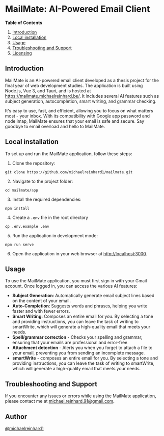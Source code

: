 # MailMate: AI-Powered Email Client

**Table of Contents**

1.  [Introduction](#introduction)
2.  [Local installation](#local-installation)
3.  [Usage](#usage)
4.  [Troubleshooting and Support](#troubleshooting-and-support)
5.  [Licensing](#licensing)

## Introduction

MailMate is an AI-powered email client developed as a thesis project for the final year of web development studies. The application is built using Node.js, Vue 3, and Tauri, and is hosted at <https://mailmate.michaelreinhard.be/>. It includes several AI features such as subject generation, autocompletion, smart writing, and grammar checking.

It's easy to use, fast, and efficient, allowing you to focus on what matters most - your inbox. With its compatibility with Google app password and node imap, MailMate ensures that your email is safe and secure. Say goodbye to email overload and hello to MailMate.

## Local installation

To set up and run the MailMate application, follow these steps:

1.  Clone the repository:

<!---->

    git clone https://github.com/michaelreinhard1/mailmate.git

2.  Navigate to the project folder:

<!---->

    cd mailmate/app

3.  Install the required dependencies:

<!---->

    npm install

4.  Create a `.env` file in the root directory

<!---->

    cp .env.example .env

5.  Run the application in development mode:

<!---->

    npm run serve

6.  Open the application in your web browser at <http://localhost:3000>.

## Usage

To use the MailMate application, you must first sign in with your Gmail account. Once logged in, you can access the various AI features:

- **Subject Generation**: Automatically generate email subject lines based on the content of your email.
- **Auto-Completion**: Suggests words and phrases, helping you write faster and with fewer errors.
- **Smart Writing**: Composes an entire email for you. By selecting a tone and providing instructions, you can leave the task of writing to smartWrite, which will generate a high-quality email that meets your needs.
- **Spell/grammar correction** - Checks your spelling and grammar, ensuring that your emails are professional and error-free.
- **Attachment detection** - Alerts you when you forget to attach a file to your email, preventing you from sending an incomplete message.
- **smartWrite** - composes an entire email for you. By selecting a tone and providing instructions, you can leave the task of writing to smartWrite, which will generate a high-quality email that meets your needs.

## Troubleshooting and Support

If you encounter any issues or errors while using the MailMate application, please contact me at <michael.reinhard.91@gmail.com>.

## Author

[@michaelreinhard1](https://github.com/michaelreinhard1)
